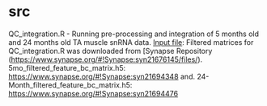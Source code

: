 # src

QC_integration.R - Running pre-processing and integration of 5 months old and 24 months old TA muscle snRNA data. <u>Input file</u>: Filtered matrices for QC_integration.R was downloaded from [Synapse Repository (https://www.synapse.org/#!Synapse:syn21676145/files/). 5mo_filtered_feature_bc_matrix.h5: https://www.synapse.org/#!Synapse:syn21694348 and. 24-Month_filtered_feature_bc_matrix.h5: https://www.synapse.org/#!Synapse:syn21694476

